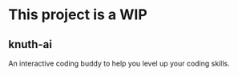 # This project is a WIP

## knuth-ai
An interactive coding buddy to help you level up your coding skills.
